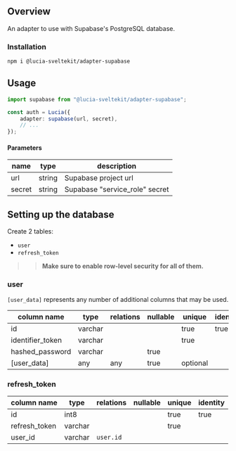 ## Overview

An adapter to use with Supabase's PostgreSQL database.

### Installation

```bash
npm i @lucia-sveltekit/adapter-supabase
```

## Usage

```ts
import supabase from "@lucia-sveltekit/adapter-supabase";

const auth = Lucia({
    adapter: supabase(url, secret),
    // ...
});
```

#### Parameters

| name   | type   | description                    |
| ------ | ------ | ------------------------------ |
| url    | string | Supabase project url           |
| secret | string | Supabase "service_role" secret |

## Setting up the database

Create 2 tables:

-   `user`
-   `refresh_token`

> > **Make sure to enable row-level security for all of them.**

### user

`[user_data]` represents any number of additional columns that may be used.

| column name      | type    | relations | nullable | unique   | identity |
| ---------------- | ------- | --------- | -------- | -------- | -------- |
| id               | varchar |           |          | true     | true     |
| identifier_token | varchar |           |          | true     |          |
| hashed_password  | varchar |           | true     |          |          |
| [user_data]      | any     | any       | true     | optional |          |

### refresh_token

| column name   | type    | relations | nullable | unique | identity |
| ------------- | ------- | --------- | -------- | ------ | -------- |
| id            | int8    |           |          | true   | true     |
| refresh_token | varchar |           |          | true   |          |
| user_id       | varchar | `user.id` |          |        |          |
